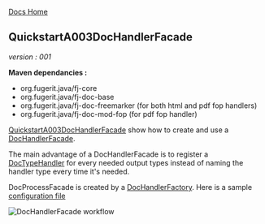 [Docs Home](../../index.md)

## QuickstartA003DocHandlerFacade

*version : 001*

**Maven dependancies :**
* org.fugerit.java/fj-core
* org.fugerit.java/fj-doc-base
* org.fugerit.java/fj-doc-freemarker	(for both html and pdf fop handlers)
* org.fugerit.java/fj-doc-mod-fop	(for pdf fop handler)

[QuickstartA003DocHandlerFacade](../../fj-doc-quickstart-a-basic/src/test/java/test/org/fugerit/java/doc/qs/QuickstartA003DocHandlerFacade.java) show how to create and use a [DocHandlerFacade](https://venusdocs.fugerit.org/fj-doc-base/src/main/java/org/fugerit/java/doc/base/facade/DocHandlerFacade.java).

The main advantage of a DocHandlerFacade is to register a [DocTypeHandler](https://venusdocs.fugerit.org/fj-doc-base/src/main/java/org/fugerit/java/doc/base/config/DocTypeHandler.java) for every needed output types instead of naming the handler type every time it's needed.

DocProcessFacade is created by a [DocHandlerFactory](https://venusdocs.fugerit.org/fj-doc-base/src/main/java/org/fugerit/java/doc/base/facade/DocHandlerFactory.java).
Here is a sample [configuration file](../../fj-doc-quickstart-a-basic/src/main/resources/doc-facade/doc-handler-quickstart.xml)

![DocHandlerFacade workflow](https://venusdocs.fugerit.org/docs/img/003_doc_handler_facade.gif)
